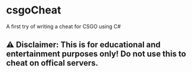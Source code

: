 # csgoCheat
A first try of writing a cheat for CSGO using C#

## :warning: Disclaimer: This is for educational and entertainment purposes only! Do not use this to cheat on offical servers.
